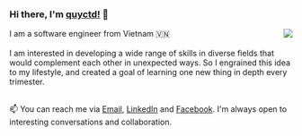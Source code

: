 ### Hi there, I'm [quyctd!](https://github.com/quyctd) 👋
<a href="#">
<img align="right" src="https://github-readme-stats.vercel.app/api?username=quyctd&show_icons=true&theme=default">
</a>

I am a software engineer from Vietnam 🇻🇳
<br/><br/>
I am interested in developing a wide range of skills in diverse fields that would complement each other in unexpected ways. So I engrained this idea to my lifestyle, and created a goal of learning one new thing in depth every trimester.
<br/><br/>

📫 You can reach me via <a href="mailto:quy.dc98@gmail.com" target="_blank">Email</a>, <a href="https://https://www.linkedin.com/in/andrewdinh98/" target="_blank">LinkedIn</a> and <a href="https://www.facebook.com/akashi.211/" target="_blank">Facebook</a>. I'm always open to interesting conversations and collaboration.
